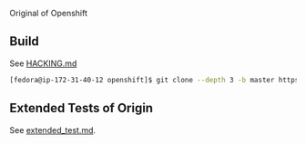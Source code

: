 Original of Openshift

## Build
See [HACKING.md](https://github.com/openshift/origin/blob/master/HACKING.md)

```sh
[fedora@ip-172-31-40-12 openshift]$ git clone --depth 3 -b master https://github.com/openshift/origin.git
```

## Extended Tests of Origin

See [extended_test.md](extended_test.md).
